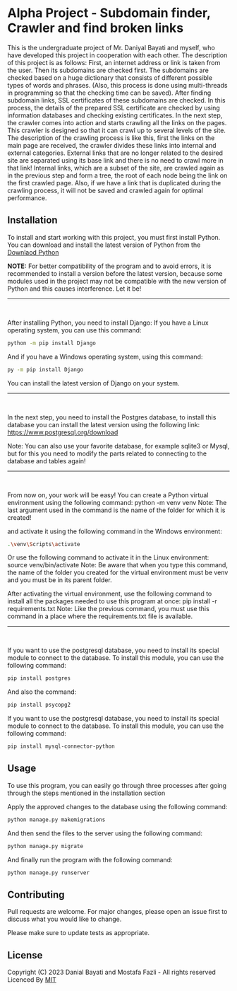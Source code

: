 # Alpha Project - Subdomain finder, Crawler and find broken links

This is the undergraduate project of Mr. Daniyal Bayati and myself, who have developed this project in cooperation with each other.
The description of this project is as follows:
First, an internet address or link is taken from the user. Then its subdomains are checked first. The subdomains are checked based on a huge dictionary that consists of different possible types of words and phrases. (Also, this process is done using multi-threads in programming so that the checking time can be saved).
After finding subdomain links, SSL certificates of these subdomains are checked. In this process, the details of the prepared SSL certificate are checked by using information databases and checking existing certificates.
In the next step, the crawler comes into action and starts crawling all the links on the pages. This crawler is designed so that it can crawl up to several levels of the site. The description of the crawling process is like this, first the links on the main page are received, the crawler divides these links into internal and external categories. External links that are no longer related to the desired site are separated using its base link and there is no need to crawl more in that link!
Internal links, which are a subset of the site, are crawled again as in the previous step and form a tree, the root of each node being the link on the first crawled page.
Also, if we have a link that is duplicated during the crawling process, it will not be saved and crawled again for optimal performance.

## Installation

To install and start working with this project, you must first install Python.
You can download and install the latest version of Python from the [Downlaod Python](https://www.python.org/downloads/)

**NOTE:**
For better compatibility of the program and to avoid errors, it is recommended to install a version before the latest version, because some modules used in the project may not be compatible with the new version of Python and this causes interference. Let it be!

---

<br />

After installing Python, you need to install Django:
If you have a Linux operating system, you can use this command:
```bash
python -m pip install Django
```
And if you have a Windows operating system, using this command:
```bash
py -m pip install Django
```
You can install the latest version of Django on your system.


---

<br />

In the next step, you need to install the Postgres database, to install this database you can install the latest version using the following link:
https://www.postgresql.org/download

Note: You can also use your favorite database, for example sqlite3 or Mysql, but for this you need to modify the parts related to connecting to the database and tables again!


---

<br />

From now on, your work will be easy! You can create a Python virtual environment using the following command:
python -m venv venv
Note: The last argument used in the command is the name of the folder for which it is created!

and activate it using the following command in the Windows environment:

```bash
.\venv\Scripts\activate
```

Or use the following command to activate it in the Linux environment:
source venv/bin/activate
Note: Be aware that when you type this command, the name of the folder you created for the virtual environment must be venv and you must be in its parent folder.

After activating the virtual environment, use the following command to install all the packages needed to use this program at once:
pip install -r requirements.txt
Note: Like the previous command, you must use this command in a place where the requirements.txt file is available.


---

<br />

If you want to use the postgresql database, you need to install its special module to connect to the database. To install this module, you can use the following command:
```bash
pip install postgres
```
And also the command:
```bash
pip install psycopg2
```

If you want to use the postgresql database, you need to install its special module to connect to the database. To install this module, you can use the following command:
```bash
pip install mysql-connector-python
```

## Usage

To use this program, you can easily go through three processes after going through the steps mentioned in the installation section

Apply the approved changes to the database using the following command:
```bash
python manage.py makemigrations
```

And then send the files to the server using the following command:
```bash
python manage.py migrate
```

And finally run the program with the following command:
```bash
python manage.py runserver
```

## Contributing

Pull requests are welcome. For major changes, please open an issue first
to discuss what you would like to change.

Please make sure to update tests as appropriate.

## License

Copyright (C) 2023 Danial Bayati and Mostafa Fazli - All rights reserved
Licenced By [MIT](https://choosealicense.com/licenses/mit/)
